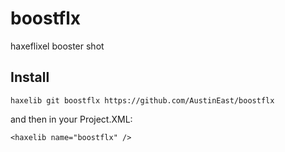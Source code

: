 # boostflx

haxeflixel booster shot

## Install

`haxelib git boostflx https://github.com/AustinEast/boostflx`

and then in your Project.XML:

`<haxelib name="boostflx" />`
